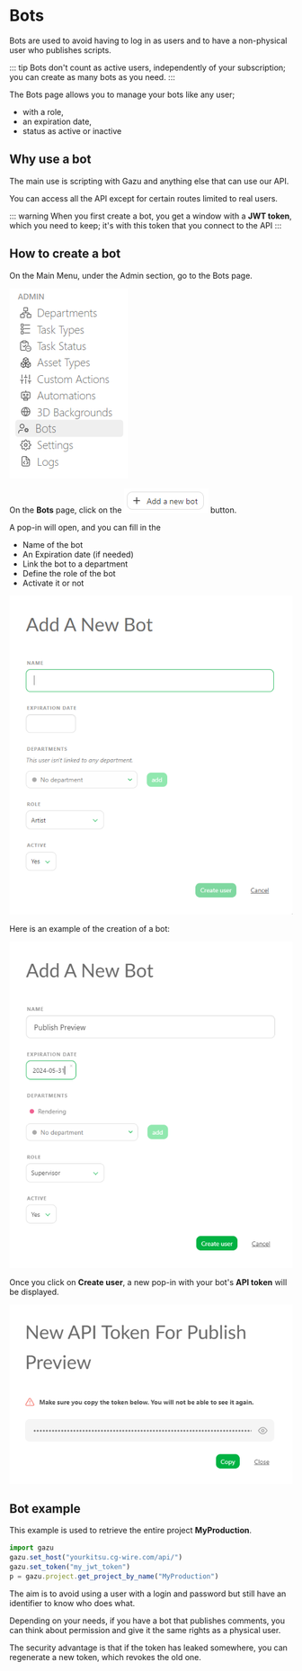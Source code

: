 # Bots

Bots are used to avoid having to log in as users and to have a non-physical user who publishes scripts.

::: tip
Bots don't count as active users, independently of your subscription; you can create as many bots as you need.
:::

The Bots page allows you to manage your bots like any user;
* with a role, 
* an expiration date, 
* status as active or inactive

## Why use a bot

The main use is scripting with Gazu and anything else that can use our API.

You can access all the API except for certain routes limited to real users.

::: warning
When you first create a bot, you get a window with a **JWT token**, which you need to keep; it's with this token that you connect to the API
:::

## How to create a bot

On the Main Menu, under the Admin section, go to the Bots page.

![Main menu Bots](../img/getting-started/main_menu_bots.png)

On the **Bots** page, click on the ![New Bots](../img/getting-started/add_new_bot.png) button.

A pop-in will open, and you can fill in the 
- Name of the bot
- An Expiration date (if needed)
- Link the bot to a department
- Define the role of the bot
- Activate it or not

![Main creation Bots](../img/getting-started/add_new_bot_pop.png)

Here is an example of the creation of a bot:

![Example creation Bots](../img/getting-started/bot_example.png)

Once you click on **Create user**, a new pop-in with your bot's **API token** will be displayed.

![Example Bots Token](../img/getting-started/bot_token.png)

## Bot example

This example is used to retrieve the entire project **MyProduction**.

```js
import gazu
gazu.set_host("yourkitsu.cg-wire.com/api/")
gazu.set_token("my_jwt_token")
p = gazu.project.get_project_by_name("MyProduction")
```

The aim is to avoid using a user with a login and password but still have an identifier to know who does what.


Depending on your needs, if you have a bot that publishes comments, you can think about permission and give it the same rights as a physical user.

The security advantage is that if the token has leaked somewhere, you can regenerate a new token, which revokes the old one.




